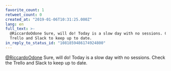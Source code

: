 ```yaml
---
favorite_count: 1
retweet_count: 0
created_at: "2019-01-06T10:31:25.000Z"
lang: en
full_text: >-
  @RiccardoOdone Sure, will do! Today is a slow day with no sessions. Check the
  Trello and Slack to keep up to date.
in_reply_to_status_id: "1081859486174924800"
---
```


[@RiccardoOdone](https://twitter.com/RiccardoOdone) Sure, will do! Today is a
slow day with no sessions. Check the Trello and Slack to keep up to date.

